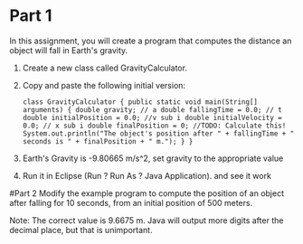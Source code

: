 # Part 1 
In this assignment, you will create a program that computes the distance an object will fall in
Earth's gravity. 

1. Create a new class called GravityCalculator. 
1. Copy and paste the following initial version: 

	`class GravityCalculator {
		public static void main(String[] arguments) {
			double gravity; // a
			double fallingTime = 0.0; // t
			double initialPosition = 0.0; //v sub i
			double initialVelocity = 0.0; // x sub i
			double finalPosition = 0; //TODO: Calculate this!
			System.out.println("The object's position after " + fallingTime
					+ " seconds is " + finalPosition + " m.");
		}
	}`
1. Earth's Gravity is -9.80665 m/s^2, set gravity to the appropriate value
1. Run it in Eclipse (Run ? Run As ? Java Application). and see it work

#Part 2 
Modify the example program to compute the position of an object after falling for 10 seconds, from an initial position of 500 meters.

Note: The correct value is 9.6675 m. Java will output more digits after the decimal place, but that is unimportant. 